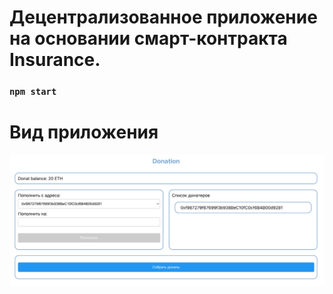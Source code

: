 # Децентрализованное приложение на основании смарт-контракта Insurance.

### `npm start`

#  Вид приложения

 <img alt="Скриншот приложения" src="./media/screenshot.jpg"/>
